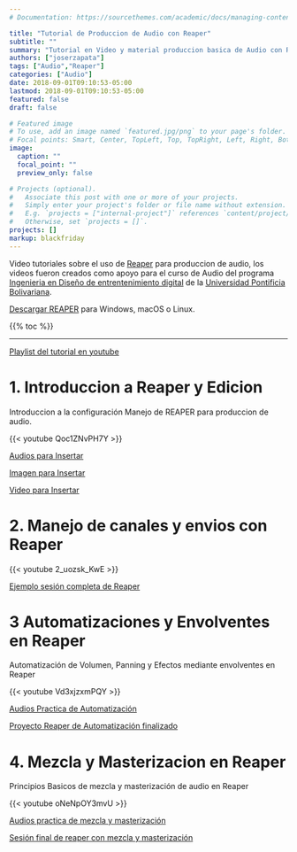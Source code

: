 ```yaml
---
# Documentation: https://sourcethemes.com/academic/docs/managing-content/

title: "Tutorial de Produccion de Audio con Reaper"
subtitle: ""
summary: "Tutorial en Video y material produccion basica de Audio con Reaper"
authors: ["joserzapata"]
tags: ["Audio","Reaper"]
categories: ["Audio"]
date: 2018-09-01T09:10:53-05:00
lastmod: 2018-09-01T09:10:53-05:00
featured: false
draft: false

# Featured image
# To use, add an image named `featured.jpg/png` to your page's folder.
# Focal points: Smart, Center, TopLeft, Top, TopRight, Left, Right, BottomLeft, Bottom, BottomRight.
image:
  caption: ""
  focal_point: ""
  preview_only: false

# Projects (optional).
#   Associate this post with one or more of your projects.
#   Simply enter your project's folder or file name without extension.
#   E.g. `projects = ["internal-project"]` references `content/project/deep-learning/index.md`.
#   Otherwise, set `projects = []`.
projects: []
markup: blackfriday
---
```

Video tutoriales sobre el uso de [Reaper](http://reaper.fm/) para produccion de audio,
los videos fueron creados como apoyo para el curso de Audio del programa [Ingenieria en Diseño de entrentenimiento digital](https://www.upb.edu.co/es/pregrados/ingenieria-diseno-entretenimiento-medellin) de la [Universidad Pontificia Bolivariana](https://www.upb.edu.co/).

[Descargar REAPER](http://reaper.fm/download.php) para Windows, macOS o Linux.

{{% toc %}}

***

[Playlist del tutorial en youtube](https://www.youtube.com/watch?v=Qoc1ZNvPH7Y&list=PLW2bAKkMAGl6DTqEqEEGKnNExeAuMM1yb) 

# 1. Introduccion a Reaper y Edicion
Introduccion a la configuración Manejo de REAPER para produccion de audio.

{{< youtube Qoc1ZNvPH7Y >}}

[Audios para Insertar](https://kutt.it/lx6GqC)

[Imagen para Insertar](https://kutt.it/GEevAg)

[Video para Insertar](https://kutt.it/pqSVvL)

# 2. Manejo de canales y envios con Reaper

{{< youtube 2_uozsk_KwE >}}

[Ejemplo sesión completa de Reaper](https://kutt.it/ei9tob)

# 3 Automatizaciones y Envolventes en Reaper
Automatización de Volumen, Panning y Efectos mediante envolventes en Reaper

{{< youtube Vd3xjzxmPQY >}}

[Audios Practica de Automatización](https://kutt.it/7PNPgy)

[Proyecto Reaper de Automatización finalizado](https://kutt.it/tNSK0a)

# 4. Mezcla y Masterizacion en Reaper
Principios Basicos de mezcla y masterización de audio en Reaper

{{< youtube oNeNpOY3mvU >}}

[Audios practica de mezcla y masterización](https://kutt.it/YuYpK4)

[Sesión final de reaper  con mezcla y masterización](https://kutt.it/fGVlfi)